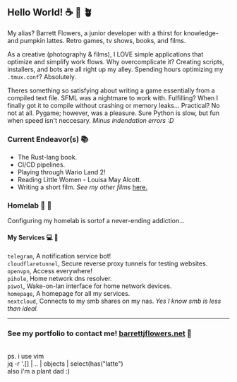 ## Hello World!  ☕ 🍂 🪴
My alias? Barrett Flowers, a junior developer with a thirst for knowledge- and pumpkin lattes. Retro games, tv shows, books, and films.

As a creative (photography & films), I LOVE simple applications that optimize and simplify work flows. Why overcomplicate it? Creating scripts, installers, and bots are all right up my alley. Spending hours optimizing my `.tmux.conf`? Absolutely.

Theres something so satisfying about writing a game essentially from a compiled text file. SFML was a nightmare to work with. Fulfilling? When I finally got it to compile without crashing or memory leaks... Practical? No not at all. Pygame; however, was a pleasure. Sure Python is slow, but fun when speed isn't neccesary. _Minus indendation errors :D_

### Current Endeavor(s)  📚
* The Rust-lang book.
* CI/CD pipelines.
* Playing through Wario Land 2!
* Reading Little Women - Louisa May Alcott.
* Writing a short film. _See my other films_ [here.](https://www.youtube.com/@barrettjflowers/)

### Homelab  🧪 🌾
Configuring my homelab is sortof a never-ending addiction...

#### My Services  💻 🌿
`telegram`, A notification service bot! \
`cloudflaretunnel`, Secure reverse proxy tunnels for testing websites. \
`openvpn`, Access everywhere! \
`pihole`, Home network dns resolver. \
`piwol`, Wake-on-lan interface for home network devices. \
`homepage`, A homepage for all my services. \
`nextcloud`, Connects to my smb shares on my nas. _Yes I know smb is less than ideal._
___________________________________________________
### See my portfolio to contact me! [barrettjflowers.net](https://barrettjflowers.net/)  📨
\
ps. i use vim \
jq -r '.[] | .. | objects | select(has("latte") \
also i'm a plant dad :)
